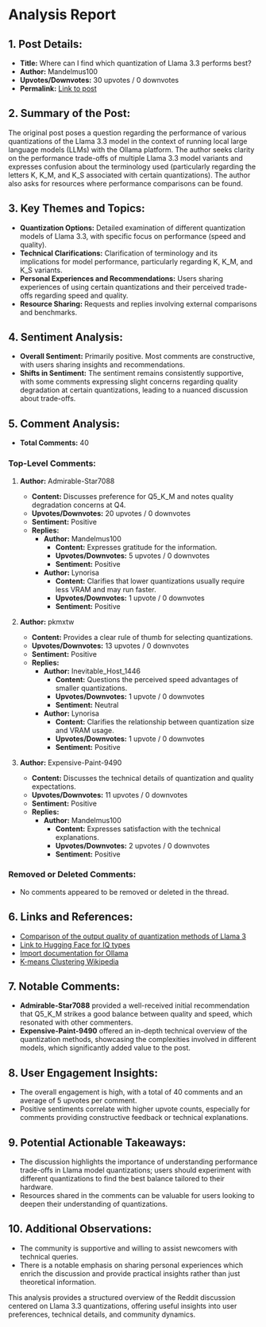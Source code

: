 # Analysis Report

## 1. Post Details:
- **Title:** Where can I find which quantization of Llama 3.3 performs best?
- **Author:** Mandelmus100
- **Upvotes/Downvotes:** 30 upvotes / 0 downvotes
- **Permalink:** [Link to post](https://www.reddit.com/r/LocalLLaMA/comments/1hfkbkr/where_can_i_find_which_quantization_of_llama_33/)

## 2. Summary of the Post:
The original post poses a question regarding the performance of various quantizations of the Llama 3.3 model in the context of running local large language models (LLMs) with the Ollama platform. The author seeks clarity on the performance trade-offs of multiple Llama 3.3 model variants and expresses confusion about the terminology used (particularly regarding the letters K, K_M, and K_S associated with certain quantizations). The author also asks for resources where performance comparisons can be found.

## 3. Key Themes and Topics:
- **Quantization Options:** Detailed examination of different quantization models of Llama 3.3, with specific focus on performance (speed and quality).
- **Technical Clarifications:** Clarification of terminology and its implications for model performance, particularly regarding K, K_M, and K_S variants.
- **Personal Experiences and Recommendations:** Users sharing experiences of using certain quantizations and their perceived trade-offs regarding speed and quality.
- **Resource Sharing:** Requests and replies involving external comparisons and benchmarks.

## 4. Sentiment Analysis:
- **Overall Sentiment:** Primarily positive. Most comments are constructive, with users sharing insights and recommendations.
- **Shifts in Sentiment:** The sentiment remains consistently supportive, with some comments expressing slight concerns regarding quality degradation at certain quantizations, leading to a nuanced discussion about trade-offs.

## 5. Comment Analysis:
- **Total Comments:** 40

### Top-Level Comments:

1. **Author:** Admirable-Star7088
   - **Content:** Discusses preference for Q5_K_M and notes quality degradation concerns at Q4.
   - **Upvotes/Downvotes:** 20 upvotes / 0 downvotes
   - **Sentiment:** Positive
   - **Replies:**
     - **Author:** Mandelmus100
       - **Content:** Expresses gratitude for the information.
       - **Upvotes/Downvotes:** 5 upvotes / 0 downvotes
       - **Sentiment:** Positive
     - **Author:** Lynorisa
       - **Content:** Clarifies that lower quantizations usually require less VRAM and may run faster.
       - **Upvotes/Downvotes:** 1 upvote / 0 downvotes
       - **Sentiment:** Positive 

2. **Author:** pkmxtw
   - **Content:** Provides a clear rule of thumb for selecting quantizations.
   - **Upvotes/Downvotes:** 13 upvotes / 0 downvotes
   - **Sentiment:** Positive
   - **Replies:**
     - **Author:** Inevitable_Host_1446
       - **Content:** Questions the perceived speed advantages of smaller quantizations.
       - **Upvotes/Downvotes:** 1 upvote / 0 downvotes
       - **Sentiment:** Neutral
     - **Author:** Lynorisa
       - **Content:** Clarifies the relationship between quantization size and VRAM usage.
       - **Upvotes/Downvotes:** 1 upvote / 0 downvotes
       - **Sentiment:** Positive

3. **Author:** Expensive-Paint-9490
   - **Content:** Discusses the technical details of quantization and quality expectations.
   - **Upvotes/Downvotes:** 11 upvotes / 0 downvotes
   - **Sentiment:** Positive
   - **Replies:**
     - **Author:** Mandelmus100
       - **Content:** Expresses satisfaction with the technical explanations.
       - **Upvotes/Downvotes:** 2 upvotes / 0 downvotes
       - **Sentiment:** Positive

### Removed or Deleted Comments:
- No comments appeared to be removed or deleted in the thread.

## 6. Links and References:
- [Comparison of the output quality of quantization methods of Llama 3](https://github.com/matt-c1/llama-3-quant-comparison)
- [Link to Hugging Face for IQ types](https://huggingface.co/bartowski/Llama-3.2-1B-Instruct-GGUF)
- [Import documentation for Ollama](https://github.com/ollama/ollama/blob/main/docs/import.md)
- [K-means Clustering Wikipedia](https://en.wikipedia.org/wiki/K-means_clustering)

## 7. Notable Comments:
- **Admirable-Star7088** provided a well-received initial recommendation that Q5_K_M strikes a good balance between quality and speed, which resonated with other commenters.
- **Expensive-Paint-9490** offered an in-depth technical overview of the quantization methods, showcasing the complexities involved in different models, which significantly added value to the post.

## 8. User Engagement Insights:
- The overall engagement is high, with a total of 40 comments and an average of 5 upvotes per comment.
- Positive sentiments correlate with higher upvote counts, especially for comments providing constructive feedback or technical explanations.

## 9. Potential Actionable Takeaways:
- The discussion highlights the importance of understanding performance trade-offs in Llama model quantizations; users should experiment with different quantizations to find the best balance tailored to their hardware.
- Resources shared in the comments can be valuable for users looking to deepen their understanding of quantizations.

## 10. Additional Observations:
- The community is supportive and willing to assist newcomers with technical queries.
- There is a notable emphasis on sharing personal experiences which enrich the discussion and provide practical insights rather than just theoretical information. 

This analysis provides a structured overview of the Reddit discussion centered on Llama 3.3 quantizations, offering useful insights into user preferences, technical details, and community dynamics.